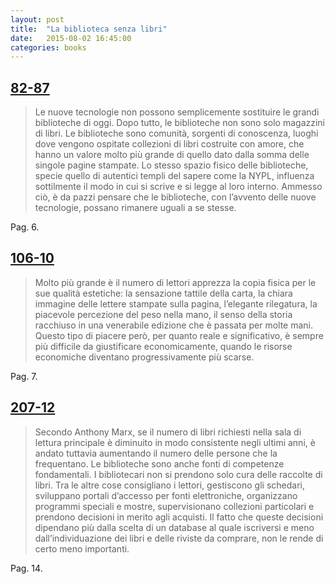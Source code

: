 ```yaml
--- 
layout: post 
title:  "La biblioteca senza libri" 
date:   2015-08-02 16:45:00 
categories: books
---
```


## <a name="82-87">[82-87](#82-87)</a>
>Le nuove tecnologie non possono semplicemente sostituire le grandi biblioteche di oggi. Dopo tutto, le biblioteche non sono solo magazzini di libri. Le biblioteche sono comunità, sorgenti di conoscenza, luoghi dove vengono ospitate collezioni di libri costruite con amore, che hanno un valore molto più grande di quello dato dalla somma delle singole pagine stampate. Lo stesso spazio fisico delle biblioteche, specie quello di autentici templi del sapere come la NYPL, influenza sottilmente il modo in cui si scrive e si legge al loro interno. Ammesso ciò, è da pazzi pensare che le biblioteche, con l’avvento delle nuove tecnologie, possano rimanere uguali a se stesse.

Pag. 6.

## <a name="106-10">[106-10](#106-10)</a>
>Molto più grande è il numero di lettori apprezza la copia fisica per le sue qualità estetiche: la sensazione tattile della carta, la chiara immagine delle lettere stampate sulla pagina, l’elegante rilegatura, la piacevole percezione del peso nella mano, il senso della storia racchiuso in una venerabile edizione che è passata per molte mani. Questo tipo di piacere però, per quanto reale e significativo, è sempre più difficile da giustificare economicamente, quando le risorse economiche diventano progressivamente più scarse.

Pag. 7.

## <a name="207-12">[207-12](#207-12)</a>
>Secondo Anthony Marx, se il numero di libri richiesti nella sala di lettura principale è diminuito in modo consistente negli ultimi anni, è andato tuttavia aumentando il numero delle persone che la frequentano. Le biblioteche sono anche fonti di competenze fondamentali. I bibliotecari non si prendono solo cura delle raccolte di libri. Tra le altre cose consigliano i lettori, gestiscono gli schedari, sviluppano portali d’accesso per fonti elettroniche, organizzano programmi speciali e mostre, supervisionano collezioni particolari e prendono decisioni in merito agli acquisti. Il fatto che queste decisioni dipendano più dalla scelta di un database al quale iscriversi e meno dall’individuazione dei libri e delle riviste da comprare, non le rende di certo meno importanti.

Pag. 14.